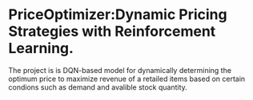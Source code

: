 # PriceOptimizer:Dynamic Pricing Strategies with Reinforcement Learning.
The project is is DQN-based model for dynamically determining the optimum price to maximize revenue of a retailed items based on certain condions such as demand and avalible stock quantity.
